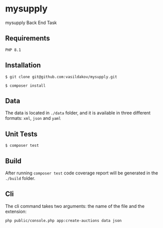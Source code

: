 # mysupply
mysupply Back End Task

## Requirements
```
PHP 8.1
```

## Installation
```
$ git clone git@github.com:vasildakov/mysupply.git

$ composer install
```

## Data
The data is located in `./data` folder, and it is available in three different formats: `xml`, `json` and `yaml`


## Unit Tests

```
$ composer test
```

## Build

After running `composer test` code coverage report will be generated in the `./build` folder.

## Cli

The cli command takes two arguments: the name of the file and the extension:

```
php public/console.php app:create-auctions data json
```